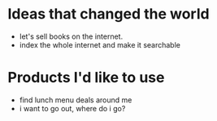 # Ideas that changed the world

* let's sell books on the internet.
* index the whole internet and make it searchable

# Products I'd like to use
* find lunch menu deals around me
* i want to go out, where do i go?

